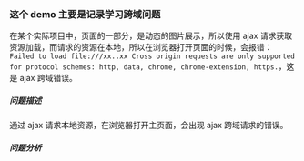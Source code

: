 ### 这个 demo 主要是记录学习跨域问题

在某个实际项目中，页面的一部分，是动态的图片展示，所以使用 ajax 请求获取资源加载，而请求的资源在本地，所以在浏览器打开页面的时候，会报错：`Failed to load file:///xx..xx Cross origin requests are only supported for protocol schemes: http, data, chrome, chrome-extension, https.`，这是 ajax 跨域错误。

##### 问题描述

通过 ajax 请求本地资源，在浏览器打开主页面，会出现 ajax 跨域请求的错误。

##### 问题分析

